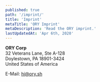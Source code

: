 ```yaml
---
published: true
path: '/imprint/'
title: 'Imprint'
metaTitle: 'ORY Imprint'
metaDescription: 'Read the ORY imprint.'
lastUpdatedAt: 'Apr 6th, 2020'
---
```


**ORY Corp**  
32 Veterans Lane, Ste A-128  
Doylestown, PA 18901-3424  
United States of America

E-Mail: [hi@ory.sh](mailto:hi@ory.sh)
